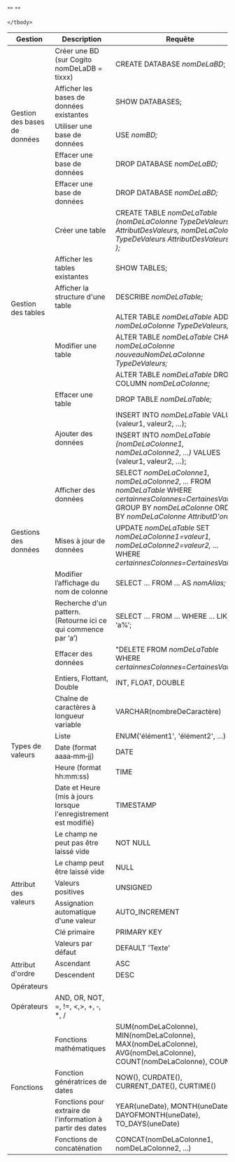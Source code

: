 <table>
    <thead>
        <tr>
            <th>Gestion</th>
            <th>Description</th>
            <th>Requête</th>
        </tr>
    </thead>
    <tbody>
        <tr>
            <td rowspan=6>Gestion des bases de données</td>
        </tr>
        <tr>
            <td>Créer une BD (sur Cogito nomDeLaDB = tixxx)</td>
            <td>CREATE DATABASE <i>nomDeLaBD</i>;</td>
        </tr>
        <tr>
            <td>Afficher les bases de données existantes</td>
            <td>SHOW DATABASES;</td>
        </tr>
        <tr>
            <td>Utiliser une base de données</td>
            <td>USE <i>nomBD;</i></td>
        </tr>
        <tr>
            <td>Effacer une base de données</td>
            <td>DROP DATABASE <i>nomDeLaBD;</i></td>
        </tr>
        <tr>
            <td>Effacer une base de données</td>
            <td>DROP DATABASE <i>nomDeLaBD;</i></td>
        </tr>
        <tr>
            <td rowspan=9>Gestion des tables</td>
        </tr>
        <tr>
            <td>Créer une table</td>
            <td>CREATE TABLE <i>nomDeLaTable
                    (nomDeLaColonne TypeDeValeurs AttributDesValeurs, nomDeLaColonne TypeDeValeurs AttributDesValeurs, …
                    );</i></td>
        </tr>
        <tr>
            <td>Afficher les tables existantes</td>
            <td>SHOW TABLES;</td>
        </tr>
        <tr>
            <td>Afficher la structure d'une table</td>
            <td>DESCRIBE <i>nomDeLaTable;</i></td>
        </tr>
        <tr>
            <td rowspan=4>Modifier une table</td>
        </tr>
        <tr>
            <td>ALTER TABLE <i>nomDeLaTable</i>
                ADD <i>nomDeLaColonne TypeDeValeurs;</i></td>
        </tr>
        <tr>
            <td>ALTER TABLE <i>nomDeLaTable</i>
                CHANGE <i>nomDeLaColonne nouveauNomDeLaColonne TypeDeValeurs;</i></td>
        </tr>
        <tr>
            <td>ALTER TABLE <i>nomDeLaTable</i>
                DROP COLUMN <i>nomDeLaColonne;</i></td>
        </tr>
        <tr>
            <td>Effacer une table</td>
            <td>DROP TABLE <i>nomDeLaTable;</i></td>
        </tr>
        <tr>
            <td rowspan=9>Gestions des données</td>
        </tr>
        <tr>
            <td rowspan=3>Ajouter des données</td>
        </tr>
        <tr>
            <td>INSERT INTO <i>nomDeLaTable</i>
                VALUES (valeur1, valeur2, …);</td>
        </tr>
        <tr>
            <td>INSERT INTO <i>nomDeLaTable (nomDeLaColonne1, nomDeLaColonne2, ...)</i>
                VALUES (valeur1, valeur2, …);</td>
        </tr>
        <tr>
            <td>Afficher des données</td>
            <td>SELECT <i>nomDeLaColonne1, nomDeLaColonne2, ...</i>
                FROM <i>nomDeLaTable</i>
                WHERE <i>certainnesColonnes=CertainesValeurs</i>
                GROUP BY <i>nomDeLaColonne</i>
                ORDER BY <i>nomDeLaColonne AttributD'ordre;</i>
            </td>
        </tr>
        <tr>
            <td>Mises à jour de données </td>
            <td>UPDATE <i>nomDeLaTable</i>
                SET <i>nomDeLaColonne1=valeur1, nomDeLaColonne2=valeur2, …</i>
                WHERE <i>certainnesColonnes=CertainesValeurs;</i>
            </td>
        </tr>
        <tr>
            <td>Modifier l’affichage du nom de colonne</td>
            <td>SELECT … FROM … AS <i>nomAlias;</i></td>
        </tr>
        <tr>
            <td>Recherche d'un pattern. (Retourne ici ce qui commence par ‘a’) </td>
            <td>SELECT … FROM … WHERE … LIKE ‘a%’;</td>
        </tr>
        <tr>
            <td>Effacer des données </td>
            <td>"DELETE FROM <i>nomDeLaTable</i>
                WHERE <i>certainnesColonnes=CertainesValeurs;</i></td>
        </tr>
        <tr>
            <td rowspan=7>Types de valeurs</td>
        </tr>
        <tr>
            <td>Entiers, Flottant, Double</td>
            <td>INT, FLOAT, DOUBLE</td>
        </tr>
        <tr>
            <td>Chaîne de caractères à longueur variable</td>
            <td>VARCHAR(nombreDeCaractère)</td>
        </tr>
        <tr>
            <td>Liste</td>
            <td>ENUM('élément1', 'élément2', …)</td>
        </tr>
        <tr>
            <td>Date (format aaaa‐mm‐jj)</td>
            <td>DATE</td>
        </tr>
        <tr>
            <td>Heure (format hh:mm:ss)</td>
            <td>TIME</td>
        </tr>
        <tr>
            <td>Date et Heure (mis à jours lorsque l'enregistrement est modifié)</td>
            <td>TIMESTAMP</td>
        </tr>
        <tr>
            <td rowspan=7>Attribut des valeurs</td>
        </tr>
        <tr>
            <td>Le champ ne peut pas être laissé vide</td>
            <td>NOT NULL</td>
        </tr>
        <tr>
            <td>Le champ peut être laissé vide</td>
            <td>NULL</td>
        </tr>
        <tr>
            <td>Valeurs positives</td>
            <td>UNSIGNED</td>
        </tr>
        <tr>
            <td>Assignation automatique d'une valeur</td>
            <td>AUTO_INCREMENT</td>
        </tr>
        <tr>
            <td>Clé primaire</td>
            <td>PRIMARY KEY</td>
        </tr>
        <tr>
            <td>Valeurs par défaut</td>
            <td>DEFAULT 'Texte'</td>
        </tr>
        <tr>
            <td rowspan=3>Attribut d'ordre</td>
        </tr>
        <tr>
            <td>Ascendant</td>
            <td>ASC</td>
        </tr>
        <tr>
            <td>Descendent</td>
            <td>DESC</td>
        </tr>
        <tr>
            <td>Opérateurs</td>
        </tr>
        <tr>
            <td>Opérateurs</td>
            <td>AND, OR, NOT, =, !=, <,>, +, ‐, *, /</td>
        </tr>
        <tr>
            <td rowspan=5>Fonctions</td>
        </tr>
        "<tr>
            <td>Fonctions mathématiques</td>
            <td>SUM(nomDeLaColonne), MIN(nomDeLaColonne),
                MAX(nomDeLaColonne), AVG(nomDeLaColonne), COUNT(nomDeLaColonne), COUNT(*)</td>
        </tr>"
        <tr>
            <td>Fonction génératrices de dates</td>
            <td>NOW(), CURDATE(), CURRENT_DATE(), CURTIME()</td>
        </tr>
        "<tr>
            <td>Fonctions pour extraire de l'information à partir
                des dates</td>
            <td>YEAR(uneDate), MONTH(uneDate),
                DAYOFMONTH(uneDate), TO_DAYS(uneDate)</td>
        </tr>"
        <tr>
            <td>Fonctions de concaténation</td>
            <td>CONCAT(nomDeLaColonne1, nomDeLaColonne2, ...)</td>
        </tr>





    </tbody>
</table>